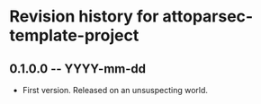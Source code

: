 # Revision history for attoparsec-template-project

## 0.1.0.0  -- YYYY-mm-dd

* First version. Released on an unsuspecting world.
